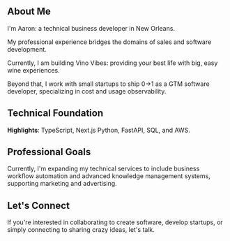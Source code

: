 ## About Me

I'm Aaron: a technical business developer in New Orleans.

My professional experience bridges the domains of sales and software development.

Currently, I am building Vino Vibes: providing your best life with big, easy wine experiences.

Beyond that, I work with small startups to ship 0→1 as a GTM software developer, specializing in cost and usage observability.

## Technical Foundation

**Highlights**: TypeScript, Next.js Python, FastAPI, SQL, and AWS.

## Professional Goals

Currently, I'm expanding my technical services to include business workflow automation and advanced knowledge management systems, supporting marketing and advertising.

## Let's Connect

If you're interested in collaborating to create software, develop startups, or simply connecting to sharing crazy ideas, let's talk.
